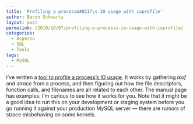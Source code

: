 ```yaml
---
title: 'Profiling a process&#8217;s IO usage with ioprofile'
author: Baron Schwartz
layout: post
permalink: /2010/10/07/profiling-a-processs-io-usage-with-ioprofile/
categories:
  - Aspersa
  - SQL
  - Tools
tags:
  - MySQL
---
```

I&#8217;ve written a [tool to profile a process&#8217;s IO usage][1]. It works by gathering *lsof* and *strace* from a process, and then figuring out how the file descriptors, function calls, and filenames are all related to each other. The manual page has examples. I&#8217;m curious to see how it works for you. Note that it might be a good idea to run this on your development or staging system before you go running it against your production MySQL server &#8212; there are rumors of strace misbehaving on some kernels.

 [1]: http://aspersa.googlecode.com/svn/html/ioprofile.html